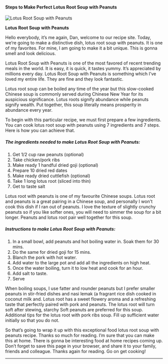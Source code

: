             

#### Steps to Make Perfect Lotus Root Soup with Peanuts

![Lotus Root Soup with Peanuts](https://img-global.cpcdn.com/recipes/cc7d7df4bee9d74e/751x532cq70/lotus-root-soup-with-peanuts-recipe-main-photo.jpg)

**Lotus Root Soup with Peanuts**

Hello everybody, it’s me again, Dan, welcome to our recipe site. Today, we’re going to make a distinctive dish, lotus root soup with peanuts. It is one of my favorites. For mine, I am going to make it a bit unique. This is gonna smell and look delicious.

Lotus Root Soup with Peanuts is one of the most favored of recent trending meals in the world. It is easy, it is quick, it tastes yummy. It’s appreciated by millions every day. Lotus Root Soup with Peanuts is something which I’ve loved my entire life. They are fine and they look fantastic.

Lotus root soup can be boiled any time of the year but this slow-cooked Chinese soup is commonly served during Chinese New Year for its auspicious significance. Lotus roots signify abundance while peanuts signify wealth. Put together, this soup literally means prosperity in abundance every year.

To begin with this particular recipe, we must first prepare a few ingredients. You can cook lotus root soup with peanuts using 7 ingredients and 7 steps. Here is how you can achieve that.

##### The ingredients needed to make Lotus Root Soup with Peanuts:

1.  Get 1/2 cup raw peanuts (optional)
2.  Take chicken/pork ribs
3.  Make ready 1 handful dried goji (optional)
4.  Prepare 10 dried red dates
5.  Make ready dried cuttlefish (optional)
6.  Take 1 long lotus root (sliced into thin)
7.  Get to taste salt

Lotus root with peanuts is one of my favourite Chinese soups. Lotus root and peanuts is a great pairing in a Chinese soup, and personally I won't cook this dish if I ran out of peanuts. I love the texture of slightly crunchy peanuts so if you like softer ones, you will need to simmer the soup for a bit longer. Peanuts and lotus root pair well together for this soup.

##### Instructions to make Lotus Root Soup with Peanuts:

1.  In a small bowl, add peanuts and hot boiling water in. Soak them for 30 mins.
2.  Do the same for dried goji for 15 mins.
3.  Blanch the pork with hot water.
4.  Add water to the large pot and add all the ingredients on high heat.
5.  Once the water boiling, turn it to low heat and cook for an hour.
6.  Add salt to taste.
7.  Serve

When boiling soups, I use fatter and rounder peanuts but I prefer smaller peanuts in stir-fried dishes and nasi lemak (a fragrant rice dish cooked in coconut milk and. Lotus root has a sweet flowery aroma and a refreshing taste that perfectly paired with pork and peanuts. The lotus root will turn soft after stewing, starchy Soft peanuts are preferred for this soup. Additional tips for the lotus root with pork ribs soup. Fill up sufficient water initially so that you do not.

So that’s going to wrap it up with this exceptional food lotus root soup with peanuts recipe. Thanks so much for reading. I’m sure that you can make this at home. There is gonna be interesting food at home recipes coming up. Don’t forget to save this page in your browser, and share it to your family, friends and colleague. Thanks again for reading. Go on get cooking!

* * *